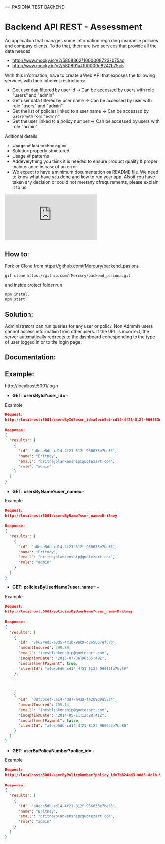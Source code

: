 == PASIONA TEST BACKEND

# 
# Backend API REST - Assessment

An application that manages some information regarding insurance policies and company clients.
To do that, there are two services that provide all the data needed:
- http://www.mocky.io/v2/5808862710000087232b75ac
- http://www.mocky.io/v2/580891a4100000e8242b75c5

With this information, have to create a Web API that exposes the following services with their inherent restrictions:
* Get user daa filtered by user id -> Can be accessed by users with role "users" and "admin"
* Get user data filtered by user name -> Can be accessed by user with role "users" and "admin"
* Get the list of policies linked to a user name -> Can be accessed by users with role "admin"
* Get the user linked to a policy number -> Can be accessed by users with role "admin"

Aditional details

- Usage of last technologies 
- Solution properly structured 
- Usage of patterns
- Addeverything you think it is needed to ensure product quality & proper maintenance in case of an error
- We expect to have a minimum documentation on README file. We need to know what have you done and how to run your app. Alsoif you have taken any decision or could not meetany ofrequirements, please explain it to us.

![Assessment](https://github.com/fMercury/backend_pasiona/blob/master/backend_test_axa.pdf "Assessment")



## How to:

Fork or Clone from https://github.com/fMercury/backend_pasiona
```
git clone https://github.com/fMercury/backend_pasiona.git
```
and inside project folder run 
```
npm install
npm start
```

## Solution: 

Administrators can run queries for any user or policy.
Non Admmin users cannot access information from other users.
If the URL is incorrect, the server automatically redirects to the dashboard corresponding to the type of user logged in or to the login page. 

## Documentation: 

## Example:

http://localhost:5001/login

- **GET: usersById?user_id= -**

Example
```json
Request:  
http://localhost:5001/usersById?user_id=a0ece5db-cd14-4f21-812f-966633e7be86

Response:
{
  "results": [
    {
      "id": "a0ece5db-cd14-4f21-812f-966633e7be86",
      "name": "Britney",
      "email": "britneyblankenship@quotezart.com",
      "role": "admin"
    }
  ]
}
```

- **GET: usersByName?user_name= -**

Example
```json
Request:  
http://localhost:5001/usersByName?user_name=Britney

Response:
{
  "results": [
    {
      "id": "a0ece5db-cd14-4f21-812f-966633e7be86",
      "name": "Britney",
      "email": "britneyblankenship@quotezart.com",
      "role": "admin"
    }
  ]
}
```

- **GET: policiesByUserName?user_name= -**

Example
```json
Request:  
http://localhost:5001/policiesByUserName?user_name=Britney

Response:
{
  "results": [
    {
      "id": "7b624ed3-00d5-4c1b-9ab8-c265067ef58b",
      "amountInsured": 399.89,
      "email": "inesblankenship@quotezart.com",
      "inceptionDate": "2015-07-06T06:55:49Z",
      "installmentPayment": true,
      "clientId": "a0ece5db-cd14-4f21-812f-966633e7be86"
    },
    .
    .
    .
    {
      "id": "0df3bcef-7a14-4dd7-a42d-fa209d0d5804",
      "amountInsured": 705.14,
      "email": "inesblankenship@quotezart.com",
      "inceptionDate": "2014-05-11T12:28:41Z",
      "installmentPayment": false,
      "clientId": "a0ece5db-cd14-4f21-812f-966633e7be86"
    }
  ]
}
```

- **GET: userByPolicyNumber?policy_id= -**

Example
```json
Request:  
http://localhost:5001/userByPolicyNumber?policy_id=7b624ed3-00d5-4c1b-9ab8-c265067ef58b

Response:
{
  "results": [
    {
      "id": "a0ece5db-cd14-4f21-812f-966633e7be86",
      "name": "Britney",
      "email": "britneyblankenship@quotezart.com",
      "role": "admin"
    }
  ]
}
```
